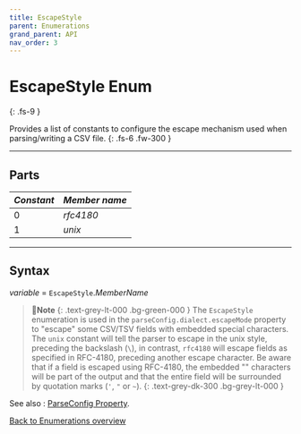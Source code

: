 ```yaml
---
title: EscapeStyle
parent: Enumerations
grand_parent: API
nav_order: 3
---
```


# EscapeStyle Enum
{: .fs-9 }

Provides a list of constants to configure the escape mechanism used when parsing/writing a CSV file.
{: .fs-6 .fw-300 }

---

## Parts

|**_Constant_**|**_Member name_**|
|:----------|:----------|
|0|*rfc4180*|
|1|*unix*|

---

## Syntax

*variable* = `EscapeStyle`.*MemberName*

>📝**Note**
>{: .text-grey-lt-000 .bg-green-000 }
>The `EscapeStyle` enumeration is used in the `parseConfig.dialect.escapeMode` property to "escape" some CSV/TSV fields with embedded special characters. The `unix` constant will tell the parser to escape in the unix style, preceding the backslash (`\`), in contrast, `rfc4180` will escape fields as specified in RFC-4180, preceding another escape character. Be aware that if a field is escaped using RFC-4180, the embedded "\" characters will be part of the output and that the entire field will be surrounded by quotation marks (`'`, `"` or `~`).
{: .text-grey-dk-300 .bg-grey-lt-000 }

See also
: [ParseConfig Property](https://ws-garcia.github.io/VBA-CSV-interface/api/properties/parseconfig.html).

[Back to Enumerations overview](https://ws-garcia.github.io/VBA-CSV-interface/api/enumerations/)